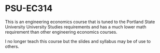 # PSU-EC314
This is an engineering economics course that is tuned to the Portland State University University Studies requirements and has a much lower math requirement than other engineering economics courses.

I no longer teach this course but the slides and syllabus may be of use to others.
